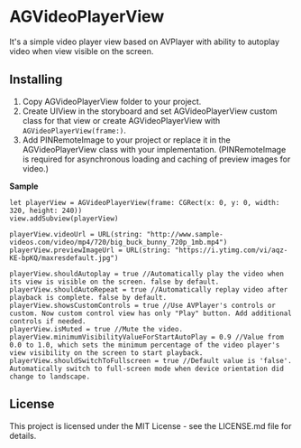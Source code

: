 # AGVideoPlayerView

It's a simple video player view based on AVPlayer with ability to autoplay video when view visible on the screen.

## Installing

1. Copy AGVideoPlayerView folder to your project.
2. Create UIView in the storyboard and set AGVideoPlayerView custom class for that view or create AGVideoPlayerView with ```AGVideoPlayerView(frame:)```.
3. Add PINRemoteImage to your project or replace it in the AGVideoPlayerView class with your implementation. 
(PINRemoteImage is required for asynchronous loading and caching of preview images for video.)

**Sample**

```
let playerView = AGVideoPlayerView(frame: CGRect(x: 0, y: 0, width: 320, height: 240))
view.addSubview(playerView)

playerView.videoUrl = URL(string: "http://www.sample-videos.com/video/mp4/720/big_buck_bunny_720p_1mb.mp4")
playerView.previewImageUrl = URL(string: "https://i.ytimg.com/vi/aqz-KE-bpKQ/maxresdefault.jpg")

playerView.shouldAutoplay = true //Automatically play the video when its view is visible on the screen. false by default.
playerView.shouldAutoRepeat = true //Automatically replay video after playback is complete. false by default.
playerView.showsCustomControls = true //Use AVPlayer's controls or custom. Now custom control view has only "Play" button. Add additional controls if needed.
playerView.isMuted = true //Mute the video.
playerView.minimumVisibilityValueForStartAutoPlay = 0.9 //Value from 0.0 to 1.0, which sets the minimum percentage of the video player's view visibility on the screen to start playback.
playerView.shouldSwitchToFullscreen = true //Default value is 'false'. Automatically switch to full-screen mode when device orientation did change to landscape.
```

## License

This project is licensed under the MIT License - see the LICENSE.md file for details.
